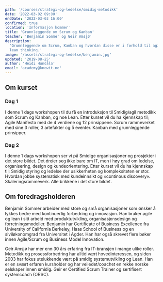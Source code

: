 ```yaml
---
path: '/courses/strategi-og-ledelse/smidig-metodikk'
date: '2022-03-02 09:00'
endDate: '2022-03-03 16:00'
confirmed: true
location: 'Informasjon kommer'
title: 'Grunnleggende om Scrum og Kanban'
teacher: 'Benjamin Sommer og Geir Amsjø'
description:
  'Grunnleggende om Scrum, Kanban og hvordan disse er i forhold til agile og
  lean thinking.'
image: '/assets/strategi-og-ledelse/benjamin.jpg'
updated: '2019-08-25'
author: 'Heidi Hundåla'
email: 'academy@knowit.no'
---
```


## Om kurset

### Dag 1
I denne 1 dags workshopen til du få en introduksjon til Smidig/agil metodikk som Scrum og Kanban, og noe Lean.
Etter kurset vil du ha kjennskap til; 
Agile Manifesto med de 4 verdiene og 12 prinsippene.
Scrum rammeverket med sine 3 roller, 3 artefakter og 5 eventer.
Kanban med grunnleggende prinsipper. 


### Dag 2

I denne 1 dags workshopen ser vi på Smidige organisasjoner og prosjekter i det store bildet. Det dreier seg ikke bare om IT, men i høy grad om ledelse, organisering, design og kundeorientering.
Etter kurset vil du ha kjennskap til; 
Smidig styring og ledelse der usikkerheten og kompleksiteten er stor.
Hvordan jobbe systematisk med kundeinnsikt og «continous discovery».
Skaleringsrammeverk.
Alle brikkene i det store bildet.


## Om foredragsholderen

Benjamin Sommer arbeider med store og små organisasjoner som ønsker å lykkes bedre med kontinuerlig forbedring og innovasjon. Han bruker agile og lean i sitt arbeid med produktutvikling, organisasjonsdesign og forretningsmodeller.
Benjamin har Certificate of Business Excellence fra University of California Berkeley, Haas School of Business og en siviløkonomgrad fra Universitet i Agder.
Han har også skrevet flere bøker innen Agile/Scrum og Business Model Innovation.

Geir Amsjø har mer enn 30 års erfaring fra IT-bransjen i mange ulike roller. Metodikk og prosessforbedring har alltid vært hovedinteressen, og siden 2003 har fokus utelukkende vært på smidig systemutvikling og Lean. Han er en svært erfaren kursholder og har veiledet/coachet en rekke norske selskaper innen smidig.
Geir er Certified Scrum Trainer og sertifisert systemcoach (ORSC). 


